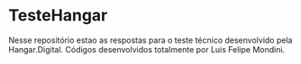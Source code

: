 # TesteHangar
Nesse repositório estao as respostas para o teste técnico desenvolvido pela Hangar.Digital. Códigos desenvolvidos totalmente por Luis Felipe Mondini.
